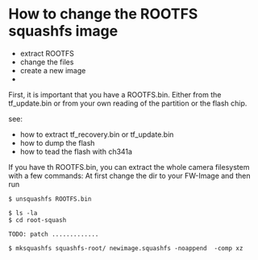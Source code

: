 # How to change the ROOTFS squashfs image
- extract ROOTFS
- change the files
- create a new image
-
First, it is important that you have a ROOTFS.bin. Either from the tf_update.bin or from your own reading of the partition or the flash chip.

see: 
 - how to extract tf_recovery.bin or tf_update.bin
 - how to dump the flash
 - how to tead the flash with ch341a

If you have th ROOTFS.bin, you can extract the whole camera filesystem with a few commands:
At first change the dir to your FW-Image and then run
```
$ unsquashfs ROOTFS.bin

$ ls -la 
$ cd root-squash

TODO: patch .............

$ mksquashfs squashfs-root/ newimage.squashfs -noappend  -comp xz 

```

